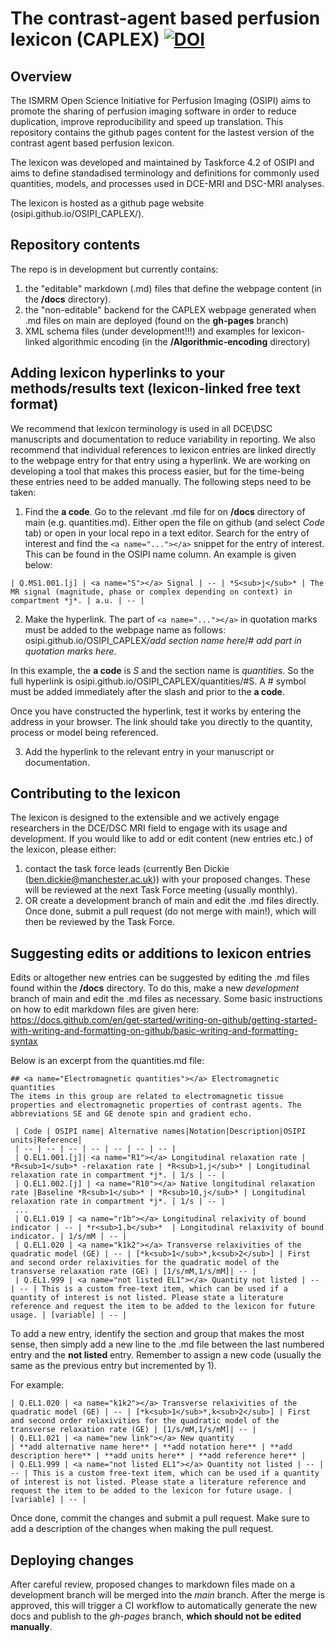 # The contrast-agent based perfusion lexicon (CAPLEX)  [![DOI](https://zenodo.org/badge/DOI/10.5281/zenodo.8180201.svg)](https://doi.org/10.5281/zenodo.8180201)

## Overview 

The ISMRM Open Science Initiative for Perfusion Imaging (OSIPI) aims to promote the sharing of perfusion imaging software in order to reduce duplication, improve reproducibility and speed up translation. This repository contains the github pages content for the lastest version of the contrast agent based perfusion lexicon. 

The lexicon was developed and maintained by Taskforce 4.2 of OSIPI and aims to define standadised terminology and definitions for commonly used quantities, models, and processes used in DCE-MRI and DSC-MRI analyses. 

The lexicon is hosted as a github page website (osipi.github.io/OSIPI_CAPLEX/). 

## Repository contents
The repo is in development but currently contains:

1. the "editable" markdown (.md) files that define the webpage content (in the **/docs** directory).
2. the "non-editable" backend for the CAPLEX webpage generated when .md files on main are deployed (found on the **gh-pages** branch)
3. XML schema files (under development!!!) and examples for lexicon-linked algorithmic encoding (in the **/Algorithmic-encoding** directory)

## Adding lexicon hyperlinks to your methods/results text (lexicon-linked free text format)
We recommend that lexicon terminology is used in all DCE\DSC manuscripts and documentation to reduce variability in reporting. We also recommend that individual references to lexicon entries are linked directly to the webpage entry for that entry using a hyperlink. We are working on developing a tool that makes this process easier, but for the time-being these entries need to be added manually. The following steps need to be taken:

1. Find the **a code**. Go to the relevant .md file for on **/docs** directory of main (e.g. quantities.md). Either open the file on github (and select *Code* tab) or open in your local repo in a text editor. Search for the entry of interest and find the ```<a name="..."></a>``` snippet for the entry of interest. This can be found in the OSIPI name column. An example is given below:

```
| Q.MS1.001.[j] | <a name="S"></a> Signal | -- | *S<sub>j</sub>* | The MR signal (magnitude, phase or complex depending on context) in compartment *j*. | a.u. | -- |
```

2. Make the hyperlink. The part of ```<a name="..."></a>``` in quotation marks must be added to the webpage name as follows: osipi.github.io/OSIPI_CAPLEX/*add section name here*/# *add part in quotation marks here*.  

In this example, the **a code** is *S* and the section name is *quantities*. So the full hyperlink is  osipi.github.io/OSIPI_CAPLEX/quantities/#S. A # symbol must be added immediately after the slash and prior to the **a code**.

Once you have constructed the hyperlink, test it works by entering the address in your browser. The link should take you directly to the quantity, process or model being referenced.

3. Add the hyperlink to the relevant entry in your manuscript or documentation.

## Contributing to the lexicon
The lexicon is designed to the extensible and we actively engage researchers in the DCE/DSC MRI field to engage with its usage and development. If you would like to add or edit content (new entries etc.) of the lexicon, please either:
1. contact the task force leads (currently Ben Dickie (ben.dickie@manchester.ac.uk)) with your proposed changes. These will be reviewed at the next Task Force meeting (usually monthly).
2. OR create a development branch of main and edit the .md files directly. Once done, submit a pull request (do not merge with main!), which will then be reviewed by the Task Force.

## Suggesting edits or additions to lexicon entries

Edits or altogether new entries can be suggested by editing the .md files found within the **/docs** directory. To do this, make a new *development* branch of main and edit the .md files as necessary. Some basic instructions on how to edit markdown files are given here: https://docs.github.com/en/get-started/writing-on-github/getting-started-with-writing-and-formatting-on-github/basic-writing-and-formatting-syntax

Below is an excerpt from the quantities.md file:

```
## <a name="Electromagnetic quantities"></a> Electromagnetic quantities
The items in this group are related to electromagnetic tissue properties and electromagnetic properties of contrast agents. The abbreviations SE and GE denote spin and gradient echo.

 | Code | OSIPI name| Alternative names|Notation|Description|OSIPI units|Reference|
 | -- | -- | -- | -- | -- | -- | -- |
 | Q.EL1.001.[j]| <a name="R1"></a> Longitudinal relaxation rate | *R<sub>1</sub>* -relaxation rate | *R<sub>1,j</sub>* | Longitudinal relaxation rate in compartment *j*. | 1/s | -- |
 | Q.EL1.002.[j] | <a name="R10"></a> Native longitudinal relaxation rate |Baseline *R<sub>1</sub>* | *R<sub>10,j</sub>* | Longitudinal relaxation rate in compartment *j*. | 1/s | -- |
 ...
 | Q.EL1.019 | <a name="r1b"></a> Longitudinal relaxivity of bound indicator | -- | *r<sub>1,b</sub>*  | Longitudinal relaxivity of bound indicator. | 1/s/mM | -- |
 | Q.EL1.020 | <a name="k1k2"></a> Transverse relaxivities of the quadratic model (GE) | -- | [*k<sub>1</sub>*,k<sub>2</sub>] | First and second order relaxivities for the quadratic model of the transverse relaxation rate (GE) | [1/s/mM,1/s/mM]| -- |
 | Q.EL1.999 | <a name="not listed EL1"></a> Quantity not listed | -- | -- | This is a custom free-text item, which can be used if a quantity of interest is not listed. Please state a literature reference and request the item to be added to the lexicon for future usage. | [variable] | -- |
```

To add a new entry, identify the section and group that makes the most sense, then simply add a new line to the .md file between the last numbered entry and the **not listed** entry. Remember to assign a new code (usually the same as the previous entry but incremented by 1).

For example:

```
| Q.EL1.020 | <a name="k1k2"></a> Transverse relaxivities of the quadratic model (GE) | -- | [*k<sub>1</sub>*,k<sub>2</sub>] | First and second order relaxivities for the quadratic model of the transverse relaxation rate (GE) | [1/s/mM,1/s/mM]| -- |
| Q.EL1.021 | <a name="new link"></a> New quantity                                    | **add alternative name here** | **add notation here** | **add description here** | **add units here** | **add reference here** |
| Q.EL1.999 | <a name="not listed EL1"></a> Quantity not listed | -- | -- | This is a custom free-text item, which can be used if a quantity of interest is not listed. Please state a literature reference and request the item to be added to the lexicon for future usage. | [variable] | -- |
```

Once done, commit the changes and submit a pull request. Make sure to add a description of the changes when making the pull request. 

## Deploying changes
After careful review, proposed changes to markdown files made on a development branch will be merged into the *main* branch. After the merge is approved, this will trigger a CI workflow to automatically generate the new docs and publish to the *gh-pages* branch, **which should not be edited manually**.

